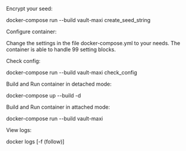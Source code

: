 Encrypt your seed:

docker-compose run --build vault-maxi create_seed_string


Configure container:

Change the settings in the file docker-compose.yml to your needs.
The container is able to handle 99 setting blocks.

Check config:

docker-compose run --build vault-maxi check_config


Build and Run container in detached mode:

docker-compose up --build -d


Build and Run container in attached mode:

docker-compose run --build vault-maxi


View logs:

docker logs [-f (follow)] <container name or id>
